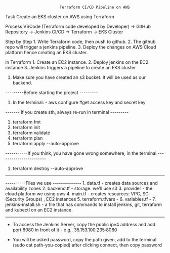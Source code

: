 				            Terraform CI/CD Pipeline on AWS
Task
	Create an EKS cluster on AWS using Terraform

Process
	VSCode (Terraform code developed by Developer)  ->  GitHub Repository  -> Jenkins CI/CD  ->  Terraform  -> EKS Cluster

Step by Step
	1. Write Terraform code, then push to github.
	2. The github repo will trigger a jenkins pipeline.
	3. Deploy the changes on AWS Cloud platform hence creating an EKS cluster.

In Terraform
	1. Create an EC2 instance.
	2. Deploy jenkins on the EC2 instance
	3. Jenkins triggers a pipeline to create an EKS cluster

1. Make sure you have created an s3 bucket. It will be used as our backend.

---------Before starting the project ---------
1. In the terminal:
		- aws configure    			#get access key and secret key

------- If you create sth, always re-run in terminal ---------
1. terraform fmt
2. terraform init
3. terraform validate
4. terraform plan
5. terraform apply --auto-approve

-----------If you think, you have gone wrong somewhere, in the terminal -----------------------
1. terraform destroy --auto-approve

----------------------------------------

----------Files we use --------------
	1. data.tf - creates data sources and availability zones
	2. backend.tf - storage. we'll use s3
	3. provider - the cloud platform we using *aws*
	4. main.tf - creates resources: VPC, SG (Security Groups) , EC2 instances
	5. terraform.tfvars - 
	6. variables.tf -
	7. jenkins-install.sh - a file that has commands to install jenkins, git, terraform and kubectl on an EC2 instance.

---------------------------------------------

- To access the Jenkins Server, copy the public ipv4 address and add port 8080 in front of it - e.g., 35.153.100.235:8080

- You will be asked password, copy the path given, add to the terminal (sudo cat path-you-copied) after clicking connect, then copy password

